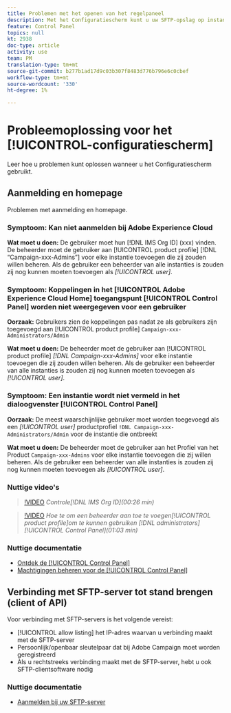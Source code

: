 ```yaml
---
title: Problemen met het openen van het regelpaneel
description: Met het Configuratiescherm kunt u uw SFTP-opslag op instantie en IP-adressen van lijsten van gewenste personen controleren en beheren.
feature: Control Panel
topics: null
kt: 2938
doc-type: article
activity: use
team: PM
translation-type: tm+mt
source-git-commit: b277b1ad17d9c03b307f8483d776b796e6c0cbef
workflow-type: tm+mt
source-wordcount: '330'
ht-degree: 1%

---
```



# Probleemoplossing voor het [!UICONTROL-configuratiescherm]

Leer hoe u problemen kunt oplossen wanneer u het Configuratiescherm gebruikt.

## Aanmelding en homepage

Problemen met aanmelding en homepage.

### Symptoom: Kan niet aanmelden bij Adobe Experience Cloud

**Wat moet u doen:**
De gebruiker moet hun [!DNL IMS Org ID] (xxx) vinden. De beheerder moet de gebruiker aan [!UICONTROL product profile] [!DNL “Campaign-xxx-Admins”] voor elke instantie toevoegen die zij zouden willen beheren. Als de gebruiker een beheerder van alle instanties is zouden zij nog kunnen moeten toevoegen als *[!UICONTROL user]*.

### Symptoom: Koppelingen in het [!UICONTROL Adobe Experience Cloud Home] toegangspunt [!UICONTROL Control Panel] worden niet weergegeven voor een gebruiker

**Oorzaak:**
Gebruikers zien de koppelingen pas nadat ze als gebruikers zijn toegevoegd aan [!UICONTROL product profile] `Campaign-xxx-Administrators/Admin`

**Wat moet u doen:**
De beheerder moet de gebruiker aan [!UICONTROL product profile] *[!DNL Campaign-xxx-Admins]* voor elke instantie toevoegen die zij zouden willen beheren. Als de gebruiker een beheerder van alle instanties is zouden zij nog kunnen moeten toevoegen als *[!UICONTROL user]*.

### Symptoom: Een instantie wordt niet vermeld in het dialoogvenster [!UICONTROL Control Panel]

**Oorzaak:**
De meest waarschijnlijke gebruiker moet worden toegevoegd als een *[!UICONTROL user]* productprofiel `!DNL Campaign-xxx-Administrators/Admin` voor de instantie die ontbreekt

**Wat moet u doen:**
De beheerder moet de gebruiker aan het Profiel van het Product `Campaign-xxx-Admins` voor elke instantie toevoegen die zij willen beheren. Als de gebruiker een beheerder van alle instanties is zouden zij nog kunnen moeten toevoegen als *[!UICONTROL user]*.

### Nuttige video&#39;s

>[!VIDEO](https://video.tv.adobe.com/v/27183?quality=12)
*Controle[!DNL IMS Org ID](00:26 min)*

>[!VIDEO](https://video.tv.adobe.com/v/27147?quality=12)
*Hoe te om een beheerder aan toe te voegen[!UICONTROL product profile]om te kunnen gebruiken *[!DNL administrators]*[!UICONTROL Control Panel](01:03 min)*

### Nuttige documentatie

* [Ontdek de [!UICONTROL Control Panel]](https://helpx.adobe.com/campaign/kb/control-panel-overview.html)
* [Machtigingen beheren voor de [!UICONTROL Control Panel]](https://helpx.adobe.com/campaign/kb/control-panel-access.html)

## Verbinding met SFTP-server tot stand brengen (client of API)

Voor verbinding met SFTP-servers is het volgende vereist:

* [!UICONTROL allow listing] het IP-adres waarvan u verbinding maakt met de SFTP-server
* Persoonlijk/openbaar sleutelpaar dat bij Adobe Campaign moet worden geregistreerd
* Als u rechtstreeks verbinding maakt met de SFTP-server, hebt u ook SFTP-clientsoftware nodig

### Nuttige documentatie

* [Aanmelden bij uw SFTP-server](https://helpx.adobe.com/campaign/kb/control-panel-sftp.html#LoggingintoyourSFTPserver)


